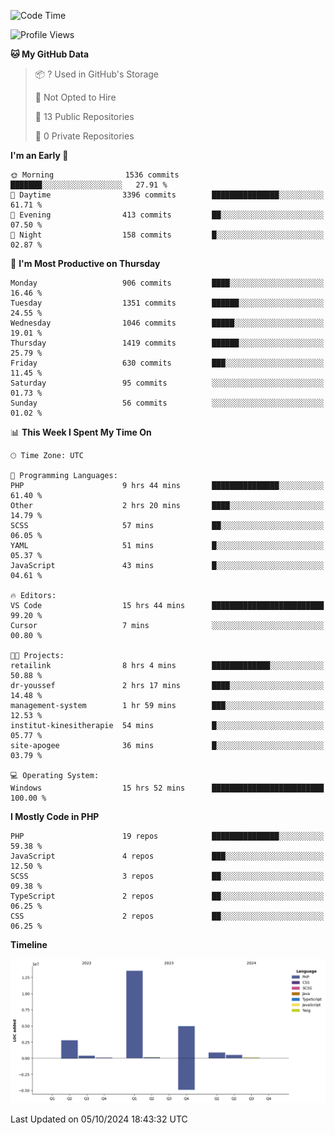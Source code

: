 <!--START_SECTION:waka-->
![Code Time](http://img.shields.io/badge/Code%20Time-1%2C955%20hrs%2028%20mins-blue)

![Profile Views](http://img.shields.io/badge/Profile%20Views-0-blue)

**🐱 My GitHub Data** 

> 📦 ? Used in GitHub's Storage 
 > 
> 🚫 Not Opted to Hire
 > 
> 📜 13 Public Repositories 
 > 
> 🔑 0 Private Repositories 
 > 
**I'm an Early 🐤** 

```text
🌞 Morning                1536 commits        ███████░░░░░░░░░░░░░░░░░░   27.91 % 
🌆 Daytime                3396 commits        ███████████████░░░░░░░░░░   61.71 % 
🌃 Evening                413 commits         ██░░░░░░░░░░░░░░░░░░░░░░░   07.50 % 
🌙 Night                  158 commits         █░░░░░░░░░░░░░░░░░░░░░░░░   02.87 % 
```
📅 **I'm Most Productive on Thursday** 

```text
Monday                   906 commits         ████░░░░░░░░░░░░░░░░░░░░░   16.46 % 
Tuesday                  1351 commits        ██████░░░░░░░░░░░░░░░░░░░   24.55 % 
Wednesday                1046 commits        █████░░░░░░░░░░░░░░░░░░░░   19.01 % 
Thursday                 1419 commits        ██████░░░░░░░░░░░░░░░░░░░   25.79 % 
Friday                   630 commits         ███░░░░░░░░░░░░░░░░░░░░░░   11.45 % 
Saturday                 95 commits          ░░░░░░░░░░░░░░░░░░░░░░░░░   01.73 % 
Sunday                   56 commits          ░░░░░░░░░░░░░░░░░░░░░░░░░   01.02 % 
```


📊 **This Week I Spent My Time On** 

```text
🕑︎ Time Zone: UTC

💬 Programming Languages: 
PHP                      9 hrs 44 mins       ███████████████░░░░░░░░░░   61.40 % 
Other                    2 hrs 20 mins       ████░░░░░░░░░░░░░░░░░░░░░   14.79 % 
SCSS                     57 mins             ██░░░░░░░░░░░░░░░░░░░░░░░   06.05 % 
YAML                     51 mins             █░░░░░░░░░░░░░░░░░░░░░░░░   05.37 % 
JavaScript               43 mins             █░░░░░░░░░░░░░░░░░░░░░░░░   04.61 % 

🔥 Editors: 
VS Code                  15 hrs 44 mins      █████████████████████████   99.20 % 
Cursor                   7 mins              ░░░░░░░░░░░░░░░░░░░░░░░░░   00.80 % 

🐱‍💻 Projects: 
retailink                8 hrs 4 mins        █████████████░░░░░░░░░░░░   50.88 % 
dr-youssef               2 hrs 17 mins       ████░░░░░░░░░░░░░░░░░░░░░   14.48 % 
management-system        1 hr 59 mins        ███░░░░░░░░░░░░░░░░░░░░░░   12.53 % 
institut-kinesitherapie  54 mins             █░░░░░░░░░░░░░░░░░░░░░░░░   05.77 % 
site-apogee              36 mins             █░░░░░░░░░░░░░░░░░░░░░░░░   03.79 % 

💻 Operating System: 
Windows                  15 hrs 52 mins      █████████████████████████   100.00 % 
```

**I Mostly Code in PHP** 

```text
PHP                      19 repos            ███████████████░░░░░░░░░░   59.38 % 
JavaScript               4 repos             ███░░░░░░░░░░░░░░░░░░░░░░   12.50 % 
SCSS                     3 repos             ██░░░░░░░░░░░░░░░░░░░░░░░   09.38 % 
TypeScript               2 repos             ██░░░░░░░░░░░░░░░░░░░░░░░   06.25 % 
CSS                      2 repos             ██░░░░░░░░░░░░░░░░░░░░░░░   06.25 % 
```



**Timeline**

![Lines of Code chart](https://raw.githubusercontent.com/tahar-elgunaoui/tahar-elgunaoui/main/assets/bar_graph.png)


 Last Updated on 05/10/2024 18:43:32 UTC
<!--END_SECTION:waka-->
